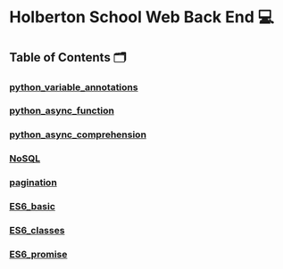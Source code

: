 # **Holberton School Web Back End** :computer:

## **Table of Contents** :card_index_dividers:

### [python_variable_annotations](https://github.com/Qcarvalhooliveira/holbertonschool-web_back_end/tree/master/python_variable_annotations)

### [python_async_function](https://github.com/Qcarvalhooliveira/holbertonschool-web_back_end/tree/master/python_async_function)

### [python_async_comprehension](https://github.com/Qcarvalhooliveira/holbertonschool-web_back_end/tree/master/python_async_comprehension)

### [NoSQL](https://github.com/Qcarvalhooliveira/holbertonschool-web_back_end/tree/master/NoSQL)

### [pagination](https://github.com/Qcarvalhooliveira/holbertonschool-web_back_end/tree/master/pagination)

### [ES6_basic](https://github.com/Qcarvalhooliveira/holbertonschool-web_back_end/tree/master/ES6_basic)

### [ES6_classes](https://github.com/Qcarvalhooliveira/holbertonschool-web_back_end/tree/master/ES6_classes)

### [ES6_promise](https://github.com/Qcarvalhooliveira/holbertonschool-web_back_end/tree/master/ES6_promise)
